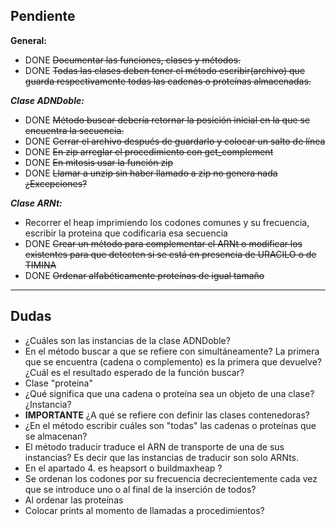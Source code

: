 Pendiente
------
<b>General:</b>
+ DONE ~~Documentar las funciones, clases y métodos.~~
+ DONE ~~Todas las clases deben tener el método escribir(archivo) que guarda respectivamente todas las cadenas o proteínas almacenadas.~~

<b>*Clase ADNDoble:*</b>
+ DONE ~~Método buscar debería retornar la posición inicial en la que se encuentra la secuencia.~~
+ DONE ~~Cerrar el archivo después de guardarlo y colocar un salto de línea~~
+ DONE ~~En zip arreglar el procedimiento con get_complement~~
+ DONE ~~En mitosis usar la función zip~~
+ DONE ~~Llamar a unzip sin haber llamado a zip no genera nada ¿Excepciones?~~

<b>*Clase ARNt:*</b>
+ Recorrer el heap imprimiendo los codones comunes y su frecuencia, escribir la proteina que codificaria esa secuencia
+ DONE ~~Crear un método para complementar el ARNt o modificar los existentes para que detecten si se está en presencia de URACILO o de TIMINA~~
+ DONE ~~Ordenar alfabéticamente proteínas de igual tamaño~~
___

Dudas
------
+ ¿Cuáles son las instancias de la clase ADNDoble?
+ En el método buscar a que se refiere con simultáneamente? La primera que se encuentra (cadena o complemento) es la primera que devuelve? ¿Cuál es el resultado esperado de la función buscar?
+ Clase "proteina"
+ ¿Qué significa que una cadena o proteína sea un objeto de una clase? ¿Instancia?
+ <b>IMPORTANTE</b> ¿A qué se refiere con definir las clases contenedoras?
+ ¿En el método escribir cuáles son "todas" las cadenas o proteínas que se almacenan?
+ El método traducir traduce el ARN de transporte de una de sus instancias? Es decir que las instancias de traducir son solo ARNts.
+ En el apartado 4. es heapsort o buildmaxheap ?
+ Se ordenan los codones por su frecuencia decrecientemente cada vez que se introduce uno o al final de la inserción de todos?
+ Al ordenar las proteínas
+ Colocar prints al momento de llamadas a procedimientos?
